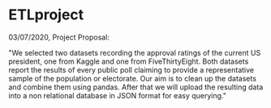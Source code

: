 # ETLproject

03/07/2020, Project Proposal:

"We selected two datasets recording the approval ratings of the current US president, one from Kaggle and one from FiveThirtyEight. Both datasets report the results of every public poll claiming to provide a representative sample of the population or electorate.
Our aim is to clean up the datasets and combine them using pandas. After that we will upload the resulting data into a non relational database in JSON format for easy querying."